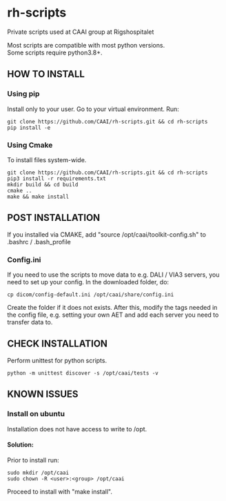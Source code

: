 # rh-scripts
Private scripts used at CAAI group at Rigshospitalet  

Most scripts are compatible with most python versions.  
Some scripts require python3.8+.

## HOW TO INSTALL

### Using pip
Install only to your user. Go to your virtual environment. Run:
```
git clone https://github.com/CAAI/rh-scripts.git && cd rh-scripts
pip install -e
```

### Using Cmake
To install files system-wide.
```
git clone https://github.com/CAAI/rh-scripts.git && cd rh-scripts
pip3 install -r requirements.txt
mkdir build && cd build
cmake ..
make && make install
```
## POST INSTALLATION
If you installed via CMAKE, add "source /opt/caai/toolkit-config.sh" to .bashrc / .bash_profile  


### Config.ini
If you need to use the scripts to move data to e.g. DALI / VIA3 servers, you need to set up your config.
In the downloaded folder, do:
```
cp dicom/config-default.ini /opt/caai/share/config.ini
```
Create the folder if it does not exists. After this, modify the tags needed in the config file, e.g. setting your own AET and add each server you need to transfer data to.


## CHECK INSTALLATION
Perform unittest for python scripts.
```
python -m unittest discover -s /opt/caai/tests -v
```

## KNOWN ISSUES

### Install on ubuntu
Installation does not have access to write to /opt.

#### Solution:
Prior to install run:
```
sudo mkdir /opt/caai
sudo chown -R <user>:<group> /opt/caai
```
Proceed to install with "make install".
